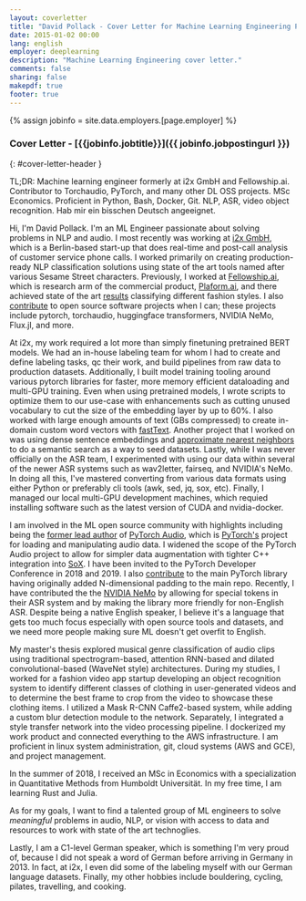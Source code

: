 ```yaml
---
layout: coverletter
title: "David Pollack - Cover Letter for Machine Learning Engineering Positions"
date: 2015-01-02 00:00
lang: english
employer: deeplearning
description: "Machine Learning Engineering cover letter."
comments: false
sharing: false
makepdf: true
footer: true
---
```

{% assign jobinfo = site.data.employers.[page.employer] %}
### Cover Letter - [{{jobinfo.jobtitle}}]({{ jobinfo.jobpostingurl }})
{: #cover-letter-header }

TL;DR: Machine learning engineer formerly at i2x GmbH and Fellowship.ai.  Contributor to Torchaudio, PyTorch, and many other DL OSS projects.  MSc Economics.  Proficient in Python, Bash, Docker, Git.  NLP, ASR, video object recognition.  Hab mir ein bisschen Deutsch angeeignet.

Hi, I'm David Pollack.  I'm an ML Engineer passionate about solving problems in NLP and audio.  I most recently was working at [i2x GmbH](https://i2x.ai/), which is a Berlin-based start-up that does real-time and post-call analysis of customer service phone calls.  I worked primarily on creating production-ready NLP classification solutions using state of the art tools named after various Sesame Street characters.  Previously, I worked at [Fellowship.ai](https://fellowship.ai), which is research arm of the commercial product, [Plaform.ai](https://platform.ai/), and there achieved state of the art [results](https://platform.ai/blog/page/5/surpassing-human-judgement-for-fashion-style/) classifying different fashion styles.  I also [contribute](https://github.com/pulls?utf8=%E2%9C%93&q=is%3Apr+author%3Adhpollack+archived%3Afalse+) to open source software projects when I can; these projects include pytorch, torchaudio, huggingface transformers, NVIDIA NeMo, Flux.jl, and more.  

At i2x, my work required a lot more than simply finetuning pretrained BERT models.  We had an in-house labeling team for whom I had to create and define labeling tasks, qc their work, and build pipelines from raw data to production datasets.  Additionally, I built model training tooling around various pytorch libraries for faster, more memory efficient dataloading and multi-GPU training.  Even when using pretrained models, I wrote scripts to optimize them to our use-case with enhancements such as cutting unused vocabulary to cut the size of the embedding layer by up to 60%.  I also worked with large enough amounts of text (GBs compressed) to create in-domain custom word vectors with [fastText](https://fasttext.cc).  Another project that I worked on was using dense sentence embeddings and [approximate nearest neighbors](https://github.com/facebookresearch/faiss) to do a semantic search as a way to seed datasets.  Lastly, while I was never officially on the ASR team, I experimented with using our data within several of the newer ASR systems such as wav2letter, fairseq, and NVIDIA's NeMo.  In doing all this, I've mastered converting from various data formats using either Python or preferably cli tools (awk, sed, jq, sox, etc).  Finally, I managed our local multi-GPU development machines, which requied installing software such as the latest version of CUDA and nvidia-docker.  

I am involved in the ML open source community with highlights including being the [former lead author](https://github.com/pytorch/audio/blob/master/setup.py#L11) of [PyTorch Audio](https://github.com/pytorch/audio), which is [PyTorch's](https://pytorch.org/) project for loading and manipulating audio data.  I widened the scope of the PyTorch Audio project to allow for simpler data augmentation with tighter C++ integration into [SoX](http://sox.sourceforge.net/).  I have been invited to the PyTorch Developer Conference in 2018 and 2019.  I also [contribute](https://github.com/pytorch/pytorch/pulls?utf8=%E2%9C%93&q=is%3Apr+author%3Adhpollack+) to the main PyTorch library having originally added N-dimensional padding to the main repo.  Recently, I have contributed the the [NVIDIA NeMo](https://github.com/NVIDIA/NeMo) by allowing for special tokens in their ASR system and by making the library more friendly for non-English ASR.  Despite being a native English speaker, I believe it's a language that gets too much focus especially with open source tools and datasets, and we need more people making sure ML doesn't get overfit to English.  

My master's thesis explored musical genre classification of audio clips using traditional spectrogram-based, attention RNN-based and dilated convolutional-based (WaveNet style) architectures.  During my studies, I worked for a fashion video app startup developing an object recognition system to identify different classes of clothing in user-generated videos and to determine the best frame to crop from the video to showcase these clothing items.  I utilized a Mask R-CNN Caffe2-based system, while adding a custom blur detection module to the network.  Separately, I integrated a style transfer network into the video processing pipeline.  I dockerized my work product and connected everything to the AWS infrastructure.  I am proficient in linux system administration, git, cloud systems (AWS and GCE), and project management.  

In the summer of 2018, I received an MSc in Economics with a specialization in Quantitative Methods from Humboldt Universität.  In my free time, I am learning Rust and Julia.  

As for my goals, I want to find a talented group of ML engineers to solve _meaningful_ problems in audio, NLP, or vision with access to data and resources to work with state of the art technoglies.  

Lastly, I am a C1-level German speaker, which is something I'm very proud of, because I did not speak a word of German before arriving in Germany in 2013.  In fact, at i2x, I even did some of the labeling myself with our German language datasets.  Finally, my other hobbies include bouldering, cycling, pilates, travelling, and cooking.
